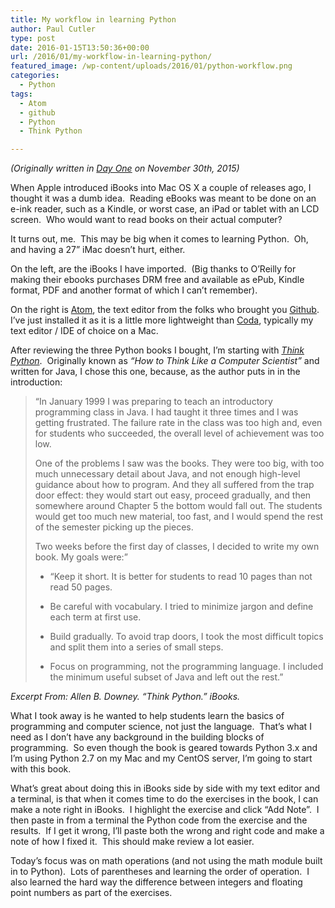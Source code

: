 ```yaml
---
title: My workflow in learning Python
author: Paul Cutler
type: post
date: 2016-01-15T13:50:36+00:00
url: /2016/01/my-workflow-in-learning-python/
featured_image: /wp-content/uploads/2016/01/python-workflow.png
categories:
  - Python
tags:
  - Atom
  - github
  - Python
  - Think Python

---
```

_(Originally written in [Day One][1] on November 30th, 2015)_

When Apple introduced iBooks into Mac OS X a couple of releases ago, I thought it was a dumb idea.  Reading eBooks was meant to be done on an e-ink reader, such as a Kindle, or worst case, an iPad or tablet with an LCD screen.  Who would want to read books on their actual computer?

It turns out, me.  This may be big when it comes to learning Python.  Oh, and having a 27” iMac doesn’t hurt, either.

On the left, are the iBooks I have imported.  (Big thanks to O’Reilly for making their ebooks purchases DRM free and available as ePub, Kindle format, PDF and another format of which I can’t remember).

On the right is [Atom][2], the text editor from the folks who brought you [Github][3].  I’ve just installed it as it is a little more lightweight than [Coda][4], typically my text editor / IDE of choice on a Mac.

After reviewing the three Python books I bought, I’m starting with _[Think Python][5]_.  Originally known as _“How to Think Like a Computer Scientist”_ and written for Java, I chose this one, because, as the author puts in in the introduction:

> “In January 1999 I was preparing to teach an introductory programming class in Java. I had taught it three times and I was getting frustrated. The failure rate in the class was too high and, even for students who succeeded, the overall level of achievement was too low.
> 
> One of the problems I saw was the books. They were too big, with too much unnecessary detail about Java, and not enough high-level guidance about how to program. And they all suffered from the trap door effect: they would start out easy, proceed gradually, and then somewhere around Chapter 5 the bottom would fall out. The students would get too much new material, too fast, and I would spend the rest of the semester picking up the pieces.
> 
> Two weeks before the first day of classes, I decided to write my own book. My goals were:”
> 
>   * “Keep it short. It is better for students to read 10 pages than not read 50 pages.
>   * Be careful with vocabulary. I tried to minimize jargon and define each term at first use.
> 
>   * Build gradually. To avoid trap doors, I took the most difficult topics and split them into a series of small steps.
> 
>   * Focus on programming, not the programming language. I included the minimum useful subset of Java and left out the rest.”

_Excerpt From: Allen B. Downey. “Think Python.” iBooks._

What I took away is he wanted to help students learn the basics of programming and computer science, not just the language.  That’s what I need as I don’t have any background in the building blocks of programming.  So even though the book is geared towards Python 3.x and I’m using Python 2.7 on my Mac and my CentOS server, I’m going to start with this book.

What’s great about doing this in iBooks side by side with my text editor and a terminal, is that when it comes time to do the exercises in the book, I can make a note right in iBooks.  I highlight the exercise and click “Add Note”.  I then paste in from a terminal the Python code from the exercise and the results.  If I get it wrong, I’ll paste both the wrong and right code and make a note of how I fixed it.  This should make review a lot easier.

Today’s focus was on math operations (and not using the math module built in to Python).  Lots of parentheses and learning the order of operation.  I also learned the hard way the difference between integers and floating point numbers as part of the exercises.

 [1]: http://dayoneapp.com
 [2]: https://atom.io
 [3]: http://www.github.com
 [4]: https://panic.com/coda/
 [5]: http://shop.oreilly.com/product/0636920045267.do